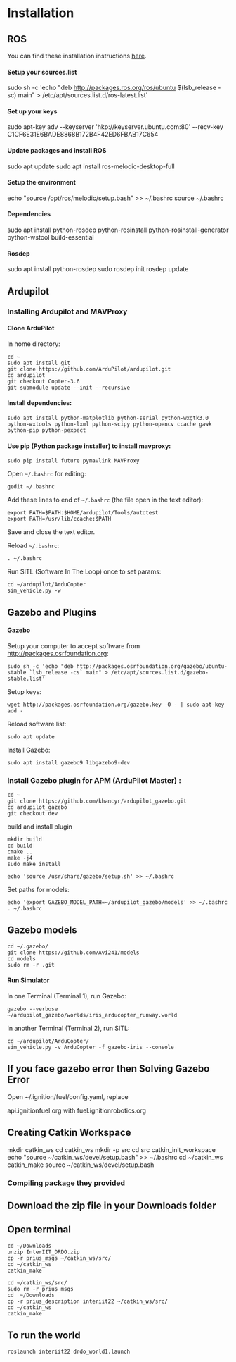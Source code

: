 # Installation 
## ROS
You can find these installation instructions [here](wiki.ros.org/melodic/Installation/Ubuntu).
#### Setup your sources.list
sudo sh -c 'echo "deb http://packages.ros.org/ros/ubuntu $(lsb_release -sc) main" > /etc/apt/sources.list.d/ros-latest.list'
#### Set up your keys
sudo apt-key adv --keyserver 'hkp://keyserver.ubuntu.com:80' --recv-key C1CF6E31E6BADE8868B172B4F42ED6FBAB17C654
#### Update packages and install ROS
sudo apt update
sudo apt install ros-melodic-desktop-full
#### Setup the environment
echo "source /opt/ros/melodic/setup.bash" >> ~/.bashrc
source ~/.bashrc	
#### Dependencies
sudo apt install python-rosdep python-rosinstall python-rosinstall-generator python-wstool build-essential
#### Rosdep
sudo apt install python-rosdep
sudo rosdep init
rosdep update

## Ardupilot
### Installing Ardupilot and MAVProxy
#### Clone ArduPilot

In home directory:
```
cd ~
sudo apt install git
git clone https://github.com/ArduPilot/ardupilot.git
cd ardupilot
git checkout Copter-3.6
git submodule update --init --recursive
```

#### Install dependencies:
```
sudo apt install python-matplotlib python-serial python-wxgtk3.0 python-wxtools python-lxml python-scipy python-opencv ccache gawk python-pip python-pexpect
```

#### Use pip (Python package installer) to install mavproxy:
```
sudo pip install future pymavlink MAVProxy
```

Open `~/.bashrc` for editing:
```
gedit ~/.bashrc
```

Add these lines to end of `~/.bashrc` (the file open in the text editor):
```
export PATH=$PATH:$HOME/ardupilot/Tools/autotest
export PATH=/usr/lib/ccache:$PATH
```

Save and close the text editor.

Reload `~/.bashrc`:
```
. ~/.bashrc
```

Run SITL (Software In The Loop) once to set params:
```
cd ~/ardupilot/ArduCopter
sim_vehicle.py -w
```
## Gazebo and Plugins
#### Gazebo

Setup your computer to accept software from http://packages.osrfoundation.org:
```
sudo sh -c 'echo "deb http://packages.osrfoundation.org/gazebo/ubuntu-stable `lsb_release -cs` main" > /etc/apt/sources.list.d/gazebo-stable.list'
```

Setup keys:
```
wget http://packages.osrfoundation.org/gazebo.key -O - | sudo apt-key add -
```

Reload software list:
```
sudo apt update
```
Install Gazebo:
```
sudo apt install gazebo9 libgazebo9-dev
```
### Install Gazebo plugin for APM (ArduPilot Master) :
```
cd ~
git clone https://github.com/khancyr/ardupilot_gazebo.git
cd ardupilot_gazebo
git checkout dev
```
build and install plugin
```
mkdir build
cd build
cmake ..
make -j4
sudo make install
```
```
echo 'source /usr/share/gazebo/setup.sh' >> ~/.bashrc
```
Set paths for models:
```
echo 'export GAZEBO_MODEL_PATH=~/ardupilot_gazebo/models' >> ~/.bashrc
. ~/.bashrc
```

## Gazebo models
```
cd ~/.gazebo/
git clone https://github.com/Avi241/models
cd models 
sudo rm -r .git
```
#### Run Simulator
In one Terminal (Terminal 1), run Gazebo:
```
gazebo --verbose ~/ardupilot_gazebo/worlds/iris_arducopter_runway.world
```

In another Terminal (Terminal 2), run SITL:
```
cd ~/ardupilot/ArduCopter/
sim_vehicle.py -v ArduCopter -f gazebo-iris --console

```
## If you face gazebo error then Solving Gazebo Error

Open ~/.ignition/fuel/config.yaml, replace

api.ignitionfuel.org
with
fuel.ignitionrobotics.org

## Creating Catkin Workspace

mkdir catkin_ws
cd catkin_ws
mkdir -p src
cd src
catkin_init_workspace
echo "source ~/catkin_ws/devel/setup.bash" >> ~/.bashrc
cd ~/catkin_ws
catkin_make
source ~/catkin_ws/devel/setup.bash

### Compiling package they provided 
## Download the zip file in your Downloads folder 
## Open terminal

```
cd ~/Downloads
unzip InterIIT_DRDO.zip
cp -r prius_msgs ~/catkin_ws/src/
cd ~/catkin_ws
catkin_make 

cd ~/catkin_ws/src/
sudo rm -r prius_msgs
cd  ~/Downloads
cp -r prius_description interiit22 ~/catkin_ws/src/
cd ~/catkin_ws
catkin_make

``` 

## To run the world

```
roslaunch interiit22 drdo_world1.launch

```



